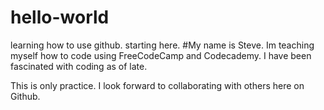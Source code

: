 # hello-world
learning how to use github. starting here.
#My name is Steve.
Im teaching myself how to code using FreeCodeCamp and Codecademy. I have been fascinated with coding as of late.

This is only practice.
I look forward to collaborating with others here on Github.

